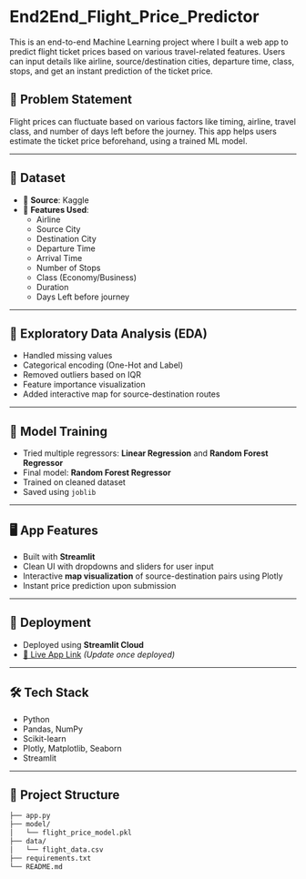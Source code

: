 # End2End_Flight_Price_Predictor

This is an end-to-end Machine Learning project where I built a web app to predict flight ticket prices based on various travel-related features. Users can input details like airline, source/destination cities, departure time, class, stops, and get an instant prediction of the ticket price.

## 📌 Problem Statement

Flight prices can fluctuate based on various factors like timing, airline, travel class, and number of days left before the journey. This app helps users estimate the ticket price beforehand, using a trained ML model.

---

## 📂 Dataset

- 📍 **Source**: Kaggle  
- 🧾 **Features Used**:
  - Airline
  - Source City
  - Destination City
  - Departure Time
  - Arrival Time
  - Number of Stops
  - Class (Economy/Business)
  - Duration
  - Days Left before journey

---

## 🔎 Exploratory Data Analysis (EDA)

- Handled missing values
- Categorical encoding (One-Hot and Label)
- Removed outliers based on IQR
- Feature importance visualization
- Added interactive map for source-destination routes

---

## 🤖 Model Training

- Tried multiple regressors: **Linear Regression** and **Random Forest Regressor**
- Final model: **Random Forest Regressor**
- Trained on cleaned dataset
- Saved using `joblib`

---

## 🖥️ App Features

- Built with **Streamlit**
- Clean UI with dropdowns and sliders for user input
- Interactive **map visualization** of source-destination pairs using Plotly
- Instant price prediction upon submission

---

## 🚀 Deployment

- Deployed using **Streamlit Cloud**
- [🔗 Live App Link](#) *(Update once deployed)*

---

## 🛠️ Tech Stack

- Python
- Pandas, NumPy
- Scikit-learn
- Plotly, Matplotlib, Seaborn
- Streamlit

---

## 📁 Project Structure

```bash
├── app.py
├── model/
│   └── flight_price_model.pkl
├── data/
│   └── flight_data.csv
├── requirements.txt
└── README.md
